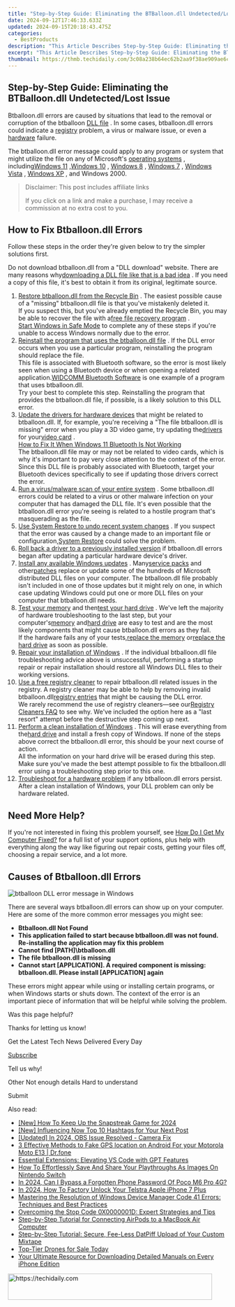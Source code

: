 ```yaml
---
title: "Step-by-Step Guide: Eliminating the BTBalloon.dll Undetected/Lost Issue"
date: 2024-09-12T17:46:33.633Z
updated: 2024-09-15T20:18:43.475Z
categories:
  - BestProducts
description: "This Article Describes Step-by-Step Guide: Eliminating the BTBalloon.dll Undetected/Lost Issue"
excerpt: "This Article Describes Step-by-Step Guide: Eliminating the BTBalloon.dll Undetected/Lost Issue"
thumbnail: https://thmb.techidaily.com/3c08a238b64ec62b2aa9f38ae909ae6c80252893c9fb975f46ca921fe1059ab2.jpg
---
```


## Step-by-Step Guide: Eliminating the BTBalloon.dll Undetected/Lost Issue
 Btballoon.dll errors are caused by situations that lead to the removal or corruption of the btballoon [DLL file](https://www.lifewire.com/what-is-a-dll-file-2625852) . In some cases, btballoon.dll errors could indicate a [registry](https://www.lifewire.com/windows-registry-2625992) problem, a virus or malware issue, or even a [hardware](https://www.lifewire.com/computer-hardware-2625895) failure.

 The btballoon.dll error message could apply to any program or system that might utilize the file on any of Microsoft's [operating systems](https://www.lifewire.com/operating-systems-2625912) , including[Windows 11](https://www.lifewire.com/windows-11-5188930) ,[Windows 10](https://www.lifewire.com/windows-10-2626217) , [Windows 8](https://www.lifewire.com/windows-8-2626235) , [Windows 7](https://www.lifewire.com/windows-7-2626265) , [Windows Vista](https://www.lifewire.com/windows-vista-2626311) , [Windows XP](https://www.lifewire.com/windows-xp-2626354) , and Windows 2000.

>  Disclaimer: This post includes affiliate links
>
>  If you click on a link and make a purchase, I may receive a commission at no extra cost to you.
>

## How to Fix Btballoon.dll Errors

 Follow these steps in the order they're given below to try the simpler solutions first.

 Do not download btballoon.dll from a "DLL download" website. There are many reasons why[downloading a DLL file like that is a bad idea](https://www.lifewire.com/important-reasons-not-to-download-dll-files-2624455) . If you need a copy of this file, it's best to obtain it from its original, legitimate source.

1. [Restore btballoon.dll from the Recycle Bin](https://www.lifewire.com/how-to-restore-deleted-files-from-the-recycle-bin-2624515) . The easiest possible cause of a "missing" btballoon.dll file is that you've mistakenly deleted it.  
 If you suspect this, but you've already emptied the Recycle Bin, you may be able to recover the file with a[free file recovery program](https://www.lifewire.com/free-data-recovery-software-tools-2622893) .  
[Start Windows in Safe Mode](https://www.lifewire.com/how-do-i-start-windows-in-safe-mode-2624480) to complete any of these steps if you're unable to access Windows normally due to the error.
2. [Reinstall the program that uses the btballoon.dll file](https://www.lifewire.com/what-is-the-proper-way-to-reinstall-a-software-program-2624478) . If the DLL error occurs when you use a particular program, reinstalling the program should replace the file.  
 This file is associated with Bluetooth software, so the error is most likely seen when using a Bluetooth device or when opening a related application.[WIDCOMM Bluetooth Software](https://www.softpedia.com/get/Internet/Remote-Utils/WIDCOMM-Bluetooth-Software.shtml) is one example of a program that uses btballoon.dll.  
 Try your best to complete this step. Reinstalling the program that provides the btballoon.dll file, if possible, is a likely solution to this DLL error.
3. [Update the drivers for hardware devices](https://www.lifewire.com/how-to-update-drivers-in-windows-2619214) that might be related to btballoon.dll. If, for example, you're receiving a "The file btballoon.dll is missing" error when you play a 3D video game, try updating the[drivers](https://www.lifewire.com/what-is-a-device-driver-2625796) for your[video card](https://www.lifewire.com/what-is-a-video-card-2618161) .  
[How to Fix It When Windows 11 Bluetooth Is Not Working](https://www.lifewire.com/how-to-fix-it-when-windows-11-bluetooth-is-not-working-5191455)  
 The btballoon.dll file may or may not be related to video cards, which is why it's important to pay very close attention to the context of the error. Since this DLL file is probably associated with Bluetooth, target your Bluetooth devices specifically to see if updating those drivers correct the error.
4. [Run a virus/malware scan of your entire system](https://www.lifewire.com/properly-scan-your-computer-for-viruses-and-other-malware-2624526) . Some btballoon.dll errors could be related to a virus or other malware infection on your computer that has damaged the DLL file. It's even possible that the btballoon.dll error you're seeing is related to a hostile program that's masquerading as the file.
5. [Use System Restore to undo recent system changes](https://www.lifewire.com/how-to-use-system-restore-in-windows-2626131) . If you suspect that the error was caused by a change made to an important file or configuration,[System Restore](https://www.lifewire.com/what-is-system-restore-2626022) could solve the problem.
6. [Roll back a driver to a previously installed version](https://www.lifewire.com/how-to-roll-back-a-driver-in-windows-2619217) if btballoon.dll errors began after updating a particular hardware device's driver.
7. [Install any available Windows updates](https://www.lifewire.com/how-to-check-for-install-windows-updates-2624596) . Many[service packs](https://www.lifewire.com/what-is-a-service-pack-2626010) and other[patches](https://www.lifewire.com/what-is-a-patch-2625960) replace or update some of the hundreds of Microsoft distributed DLL files on your computer. The btballoon.dll file probably isn't included in one of those updates but it might rely on one, in which case updating Windows could put one or more DLL files on your computer that btballoon.dll needs.
8. [Test your memory](https://www.lifewire.com/free-memory-test-programs-2626178) and then[test your hard drive](https://www.lifewire.com/free-hard-drive-testing-programs-2626183) . We've left the majority of hardware troubleshooting to the last step, but your computer's[memory](https://www.lifewire.com/what-is-random-access-memory-ram-2618159) and[hard drive](https://www.lifewire.com/what-is-a-hard-disk-drive-2618152) are easy to test and are the most likely components that might cause btballoon.dll errors as they fail.  
 If the hardware fails any of your tests,[replace the memory](https://www.lifewire.com/how-to-replace-the-memory-ram-in-a-computer-2626201) or[replace the hard drive](https://www.lifewire.com/how-to-replace-a-hard-drive-2626200) as soon as possible.
9. [Repair your installation of Windows](https://www.lifewire.com/how-do-i-automatically-repair-windows-problems-2624907) . If the individual btballoon.dll file troubleshooting advice above is unsuccessful, performing a startup repair or repair installation should restore all Windows DLL files to their working versions.
10. [Use a free registry cleaner](https://www.lifewire.com/free-registry-cleaners-2626176) to repair btballoon.dll related issues in the registry. A registry cleaner may be able to help by removing invalid btballoon.dll[registry entries](https://www.lifewire.com/what-is-a-registry-key-2625999) that might be causing the DLL error.  
 We rarely recommend the use of registry cleaners—see our[Registry Cleaners FAQ](https://www.lifewire.com/registry-cleaner-faq-2625124) to see why. We've included the option here as a "last resort" attempt before the destructive step coming up next.
11. [Perform a clean installation of Windows](https://www.lifewire.com/how-to-clean-install-windows-2624904) . This will erase everything from the[hard drive](https://www.lifewire.com/what-is-a-hard-disk-drive-2618152) and install a fresh copy of Windows. If none of the steps above correct the btballoon.dll error, this should be your next course of action.  
 All the information on your hard drive will be erased during this step. Make sure you've made the best attempt possible to fix the btballoon.dll error using a troubleshooting step prior to this one.
12. [Troubleshoot for a hardware problem](https://www.lifewire.com/fix-a-dll-issue-caused-by-a-hardware-problem-2624493) if any btballoon.dll errors persist. After a clean installation of Windows, your DLL problem can only be hardware related.

## Need More Help?

 If you're not interested in fixing this problem yourself, see [How Do I Get My Computer Fixed?](https://www.lifewire.com/how-do-i-get-my-computer-fixed-2625167) for a full list of your support options, plus help with everything along the way like figuring out repair costs, getting your files off, choosing a repair service, and a lot more.

## Causes of Btballoon.dll Errors

![btballoon DLL error message in Windows](https://www.lifewire.com/thmb/nB5SFYJ0tsX2JOQFMkvYqF03jIs=/1500x0/filters:no_upscale():max_bytes(150000):strip_icc():format(webp)/btballoon-dll-error-message-5ab3b5498e1b6e00379d77ec.PNG)

 There are several ways btballoon.dll errors can show up on your computer. Here are some of the more common error messages you might see:

* **Btballoon.dll Not Found**
* **This application failed to start because btballoon.dll was not found. Re-installing the application may fix this problem**
* **Cannot find \[PATH\]\\btballoon.dll**
* **The file btballoon.dll is missing**
* **Cannot start \[APPLICATION\]. A required component is missing: btballoon.dll. Please install \[APPLICATION\] again**

 These errors might appear while using or installing certain programs, or when Windows starts or shuts down. The context of the error is an important piece of information that will be helpful while solving the problem.

Was this page helpful?

Thanks for letting us know!

 Get the Latest Tech News Delivered Every Day

[Subscribe](https://www.lifewire.com/#)

Tell us why!

 Other  Not enough details  Hard to understand

 Submit

<ins class="adsbygoogle"
     style="display:block"
     data-ad-format="autorelaxed"
     data-ad-client="ca-pub-7571918770474297"
     data-ad-slot="1223367746"></ins>

<ins class="adsbygoogle"
     style="display:block"
     data-ad-client="ca-pub-7571918770474297"
     data-ad-slot="8358498916"
     data-ad-format="auto"
     data-full-width-responsive="true"></ins>

<span class="atpl-alsoreadstyle">Also read:</span>
<div><ul>
<li><a href="https://snapchat-videos.techidaily.com/new-how-to-keep-up-the-snapstreak-game-for-2024/"><u>[New] How To Keep Up the Snapstreak Game for 2024</u></a></li>
<li><a href="https://instagram-clips.techidaily.com/new-influencing-now-top-10-hashtags-for-your-next-post/"><u>[New] Influencing Now Top 10 Hashtags for Your Next Post</u></a></li>
<li><a href="https://on-screen-recording.techidaily.com/updated-in-2024-obs-issue-resolved-camera-fix/"><u>[Updated] In 2024, OBS Issue Resolved - Camera Fix</u></a></li>
<li><a href="https://android-location.techidaily.com/3-effective-methods-to-fake-gps-location-on-android-for-your-motorola-moto-e13-drfone-by-drfone-virtual/"><u>3 Effective Methods to Fake GPS location on Android For your Motorola Moto E13 | Dr.fone</u></a></li>
<li><a href="https://tech-revival.techidaily.com/essential-extensions-elevating-vs-code-with-gpt-features/"><u>Essential Extensions: Elevating VS Code with GPT Features</u></a></li>
<li><a href="https://technical-tips.techidaily.com/how-to-effortlessly-save-and-share-your-playthroughs-as-images-on-nintendo-switch/"><u>How To Effortlessly Save And Share Your Playthroughs As Images On Nintendo Switch</u></a></li>
<li><a href="https://easy-unlock-android.techidaily.com/in-2024-can-i-bypass-a-forgotten-phone-password-of-poco-m6-pro-4g-by-drfone-android/"><u>In 2024, Can I Bypass a Forgotten Phone Password Of Poco M6 Pro 4G?</u></a></li>
<li><a href="https://sim-unlock.techidaily.com/in-2024-how-to-factory-unlock-your-telstra-apple-iphone-7-plus-by-drfone-ios/"><u>In 2024, How To Factory Unlock Your Telstra Apple iPhone 7 Plus</u></a></li>
<li><a href="https://technical-tips.techidaily.com/mastering-the-resolution-of-windows-device-manager-code-41-errors-techniques-and-best-practices/"><u>Mastering the Resolution of Windows Device Manager Code 41 Errors: Techniques and Best Practices</u></a></li>
<li><a href="https://technical-tips.techidaily.com/overcoming-the-stop-code-0x0000001d-expert-strategies-and-tips/"><u>Overcoming the Stop Code 0X0000001D: Expert Strategies and Tips</u></a></li>
<li><a href="https://technical-tips.techidaily.com/step-by-step-tutorial-for-connecting-airpods-to-a-macbook-air-computer/"><u>Step-by-Step Tutorial for Connecting AirPods to a MacBook Air Computer</u></a></li>
<li><a href="https://media-tips.techidaily.com/step-by-step-tutorial-secure-fee-less-datpiff-upload-of-your-custom-mixtape/"><u>Step-by-Step Tutorial: Secure, Fee-Less DatPiff Upload of Your Custom Mixtape</u></a></li>
<li><a href="https://extra-resources.techidaily.com/top-tier-drones-for-sale-today/"><u>Top-Tier Drones for Sale Today</u></a></li>
<li><a href="https://technical-tips.techidaily.com/your-ultimate-resource-for-downloading-detailed-manuals-on-every-iphone-edition/"><u>Your Ultimate Resource for Downloading Detailed Manuals on Every iPhone Edition</u></a></li>
</ul></div>

<!-- affiliate ads begin -->
<a href="https://25home.pxf.io/c/5597632/2123480/16836" target="_top" id="2123480">
  <img src="//a.impactradius-go.com/display-ad/16836-2123480" border="0" alt="https://techidaily.com" width="468" height="60"/>
</a>
<img height="0" width="0" src="https://25home.pxf.io/i/5597632/2123480/16836" style="position:absolute;visibility:hidden;" border="0" />
<!-- affiliate ads end -->

